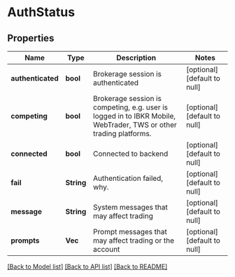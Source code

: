 # AuthStatus

## Properties
Name | Type | Description | Notes
------------ | ------------- | ------------- | -------------
**authenticated** | **bool** | Brokerage session is authenticated | [optional] [default to null]
**competing** | **bool** | Brokerage session is competing, e.g. user is logged in to IBKR Mobile, WebTrader, TWS or other trading platforms. | [optional] [default to null]
**connected** | **bool** | Connected to backend | [optional] [default to null]
**fail** | **String** | Authentication failed, why. | [optional] [default to null]
**message** | **String** | System messages that may affect trading | [optional] [default to null]
**prompts** | **Vec<String>** | Prompt messages that may affect trading or the account | [optional] [default to null]

[[Back to Model list]](../README.md#documentation-for-models) [[Back to API list]](../README.md#documentation-for-api-endpoints) [[Back to README]](../README.md)


